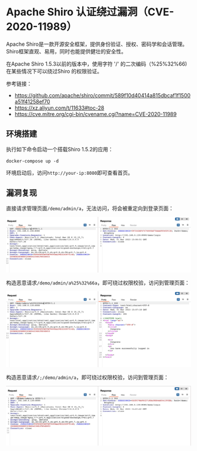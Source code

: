 # Apache Shiro 认证绕过漏洞（CVE-2020-11989）

Apache Shiro是一款开源安全框架，提供身份验证、授权、密码学和会话管理。Shiro框架直观、易用，同时也能提供健壮的安全性。

在Apache Shiro 1.5.3以前的版本中，使用字符 '/' 的二次编码（%25%32%66) 在某些情况下可以绕过Shiro 的权限验证。

参考链接：

- <https://github.com/apache/shiro/commit/589f10d40414a815dbcaf1f1500a51f41258ef70>
- <https://xz.aliyun.com/t/11633#toc-28>
- <https://cve.mitre.org/cgi-bin/cvename.cgi?name=CVE-2020-11989>

## 环境搭建

执行如下命令启动一个搭载Shiro 1.5.2的应用：

```
docker-compose up -d
```

环境启动后，访问`http://your-ip:8080`即可查看首页。

## 漏洞复现

直接请求管理页面`/demo/admin/a`，无法访问，将会被重定向到登录页面：

![](path.png)

构造恶意请求`/demo/admin/a%25%32%66a`，即可绕过权限校验，访问到管理页面：

![](payload1.png)

构造恶意请求`/;/demo/admin/a`，即可绕过权限校验，访问到管理页面：

![](payload2.png)